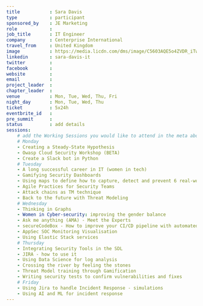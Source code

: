 ```yaml
---
title           : Sara Davis
type            : participant
sponsored_by    : JE Marketing
role            : 
job_title       : IT Engineer
company         : Centerprise International
travel_from     : United Kingdom
image           : https://media.licdn.com/dms/image/C5603AQE5o4ZVDR_iTw/profile-displayphoto-shrink_200_200/0?e=1533772800&v=beta&t=2Ssrb32gXeNaD8J3tMGhjuBnXDczH7tIzJLJKmFepO4
linkedin        : sara-davis-it
twitter         :
facebook        :
website         : 
email           :
project_leader  :
chapter_leader  :
venue           : Mon, Tue, Wed, Thu, Fri
night_day       : Mon, Tue, Wed, Thu
ticket          : 5x24h
eventbrite_id   :
pre_summit      : 
status          : add details
sessions:
    # add the Working Sessions you would like to attend in the meta above (use the session's title) e.g. sessions (one per line): -Security Playbooks Diagrams -Hackathon Daily Sessions
    # Monday
    - Creating a Steady-State Hypothesis
    - Owasp Cloud Security Workshop (BETA)
    - Create a Slack bot in Python
    # Tuesday
    - A long successful career in IT (women in tech)
    - Gamifying Security Dashboards
    - Using maps to define how to capture, detect and prevent 6 real-world security incidents
    - Agile Practices for Security Teams
    - Attack chains as TM technique
    - Back to the future with Threat Modeling
    # Wednesday
    - Thinking in Graphs
    - Women in Cyber-security: improving the gender balance
    - Ask me anything (AMA) - Meet the Experts
    - secureCodeBox - How to improve your CI/CD pipeline with automated security tests
    - AppSec SOC Monitoring Visualisation
    - Using Elastic Stack services
    # Thursday
    - Integrating Security Tools in the SDL
    - JIRA - how to use it
    - Using Data Science for log analysis
    - Crossing the river by feeling the stones
    - Threat Model training through Gamification
    - Writing security tests to confirm vulnerabilities and fixes
    # Friday
    - Using Jira to handle Incident Response - simulations
    - Using AI and ML for incident response
---
```


<!-- put more details about participant here -->
